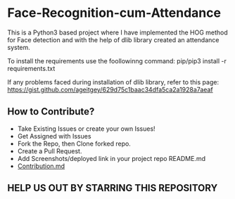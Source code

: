 # Face-Recognition-cum-Attendance
This is a Python3 based project where I have implemented the HOG method for Face detection and with the help of  dlib library created an attendance system.

To install the requirements use the foollowinng command:
pip/pip3 install -r requirements.txt

If any problems faced during installation of dlib library, refer to this page:
https://gist.github.com/ageitgey/629d75c1baac34dfa5ca2a1928a7aeaf 

## How to Contribute?

- Take Existing Issues or create your own Issues!
- Get Assigned with Issues
- Fork the Repo, then Clone forked repo.
- Create a Pull Request.
- Add Screenshots/deployed link in your project repo README.md
- [Contribution.md](https://github.com/Encode-PDEU/AI-ML_Encode_HF2022/blob/main/CONTRIBUTING.md)


## HELP US OUT BY STARRING THIS REPOSITORY
